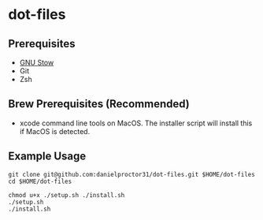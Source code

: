 # dot-files

## Prerequisites

- [GNU Stow](https://www.gnu.org/software/stow/)
- Git
- Zsh

## Brew Prerequisites (Recommended)
- xcode command line tools on MacOS. The installer script will install this if MacOS is detected.

## Example Usage

```
git clone git@github.com:danielproctor31/dot-files.git $HOME/dot-files
cd $HOME/dot-files

chmod u+x ./setup.sh ./install.sh
./setup.sh
./install.sh
```
